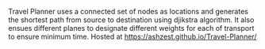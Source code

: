Travel Planner uses a connected set of nodes as locations and generates the shortest path from source to destination using djikstra algorithm. It also ensues different planes to designate different weights for each of transport to ensure minimum time.
Hosted at https://ashzest.github.io/Travel-Planner/
